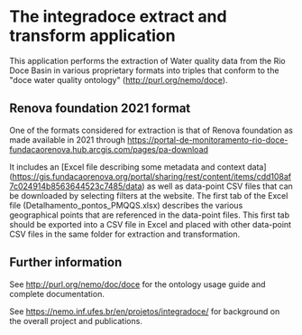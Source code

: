 # The integradoce extract and transform application

This application performs the extraction of Water quality data from the Rio Doce Basin in various proprietary formats into triples that conform to the "doce water quality ontology" (<http://purl.org/nemo/doce>). 

## Renova foundation 2021 format

One of the formats considered for extraction is that of Renova foundation as made available in 2021 through <https://portal-de-monitoramento-rio-doce-fundacaorenova.hub.arcgis.com/pages/pa-download>

It includes an [Excel file describing some metadata and context data] (<https://gis.fundacaorenova.org/portal/sharing/rest/content/items/cdd108af7c024914b8563644523c7485/data>) as well as data-point CSV files that can be downloaded by selecting filters at the website. The first tab of the Excel file (Detalhamento_pontos_PMQQS.xlsx) describes the various geographical points that are referenced in the data-point files. This first tab should be exported into a CSV file in Excel and placed with other data-point CSV files in the same folder for extraction and transformation.

## Further information

See <http://purl.org/nemo/doc/doce> for the ontology usage guide and complete documentation.

See <https://nemo.inf.ufes.br/en/projetos/integradoce/> for background on the overall project and publications.


